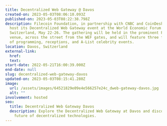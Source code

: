 ```yaml
---
title: Decentralized Web Gateway @ Davos
created-on: 2023-05-03T08:06:10.093Z
published-on: 2023-05-03T08:22:38.798Z
description: Filecoin Foundation, in partnership with CNBC and CoinDesk, will
  host its Decentralized Web Gateway event at the World Economic Forum in Davos,
  Switzerland, May 22-26. The gathering will be held in the prominent FEG Davos
  venue, across the street from the WEF gates, and will feature three full days
  of programming, receptions, and A-List celebrity events.
location: Davos, Switzerland
external-link:
  href:
  text:
start-date: 2022-05-21T16:00:39.000Z
end-date: null
slug: decentralized-web-gateway-davos
updated-on: 2023-05-03T08:15:41.280Z
image:
  url: /assets/images/64521829e09e4e566257e24c_dweb-gateway-davos.jpg
  alt: ""
involvement: hosted
seo:
  title: Decentralized Web Gateway Davos
  description: Explore the Decentralized Web Gateway at Davos and discover the
    future of decentralized technologies.
---
```

